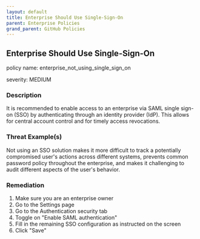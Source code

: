 ```yaml
---
layout: default
title: Enterprise Should Use Single-Sign-On
parent: Enterprise Policies
grand_parent: GitHub Policies
---
```



## Enterprise Should Use Single-Sign-On
policy name: enterprise_not_using_single_sign_on

severity: MEDIUM

### Description
It is recommended to enable access to an enterprise via SAML single sign-on (SSO) by authenticating through an identity provider (IdP). This allows for central account control and for timely access revocations.

### Threat Example(s)
Not using an SSO solution makes it more difficult to track a potentially compromised user's actions across different systems, prevents common password policy throughout the enterprise, and makes it challenging to audit different aspects of the user's behavior.



### Remediation
1. Make sure you are an enterprise owner
2. Go to the Settings page
3. Go to the Authentication security tab
4. Toggle on "Enable SAML authentication"
5. Fill in the remaining SSO configuration as instructed on the screen
6. Click "Save"



